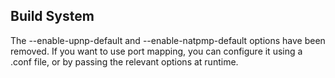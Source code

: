 Build System
------------

The --enable-upnp-default and --enable-natpmp-default options
have been removed. If you want to use port mapping, you can
configure it using a .conf file, or by passing the relevant
options at runtime.
